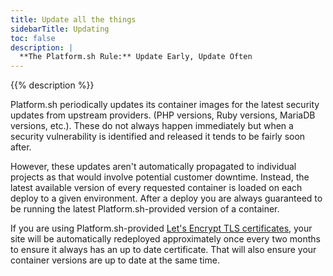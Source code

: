 ```yaml
---
title: Update all the things
sidebarTitle: Updating
toc: false
description: |
  **The Platform.sh Rule:** Update Early, Update Often
---
```


{{% description %}}

Platform.sh periodically updates its container images for the latest security updates from upstream providers.
(PHP versions, Ruby versions, MariaDB versions, etc.).
These do not always happen immediately but when a security vulnerability is identified and released it tends to be fairly soon after.

However, these updates aren't automatically propagated to individual projects as that would involve potential customer downtime.
Instead, the latest available version of every requested container is loaded on each deploy to a given environment.
After a deploy you are always guaranteed to be running the latest Platform.sh-provided version of a container.

If you are using Platform.sh-provided [Let's Encrypt TLS certificates](../define-routes/https.md), your site will be automatically redeployed approximately once every two months to ensure it always has an up to date certificate.
That will also ensure your container versions are up to date at the same time.
